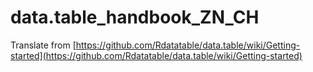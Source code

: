 # data.table_handbook_ZN_CH
Translate from [https://github.com/Rdatatable/data.table/wiki/Getting-started](https://github.com/Rdatatable/data.table/wiki/Getting-started)
